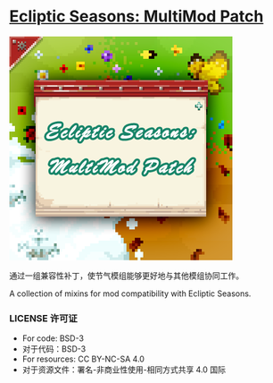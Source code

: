 # [Ecliptic Seasons: MultiMod Patch](https://www.curseforge.com/minecraft/mc-mods/ecliptic-seasons-multimod-patch)

![icon](icon.png)

通过一组兼容性补丁，使节气模组能够更好地与其他模组协同工作。

A collection of mixins for mod compatibility with Ecliptic Seasons.

### LICENSE 许可证

* For code: BSD-3
* 对于代码：BSD-3
* For resources: CC BY-NC-SA 4.0
* 对于资源文件：署名-非商业性使用-相同方式共享 4.0 国际


